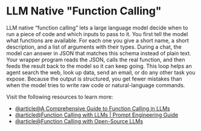 # LLM Native "Function Calling"

LLM native “function calling” lets a large language model decide when to run a piece of code and which inputs to pass to it. You first tell the model what functions are available. For each one you give a short name, a short description, and a list of arguments with their types. During a chat, the model can answer in JSON that matches this schema instead of plain text. Your wrapper program reads the JSON, calls the real function, and then feeds the result back to the model so it can keep going. This loop helps an agent search the web, look up data, send an email, or do any other task you expose. Because the output is structured, you get fewer mistakes than when the model tries to write raw code or natural-language commands.

Visit the following resources to learn more:

- [@article@A Comprehensive Guide to Function Calling in LLMs](https://thenewstack.io/a-comprehensive-guide-to-function-calling-in-llms/)
- [@article@Function Calling with LLMs | Prompt Engineering Guide](https://www.promptingguide.ai/applications/function_calling)
- [@article@Function Calling with Open-Source LLMs](https://medium.com/@rushing_andrei/function-calling-with-open-source-llms-594aa5b3a304)